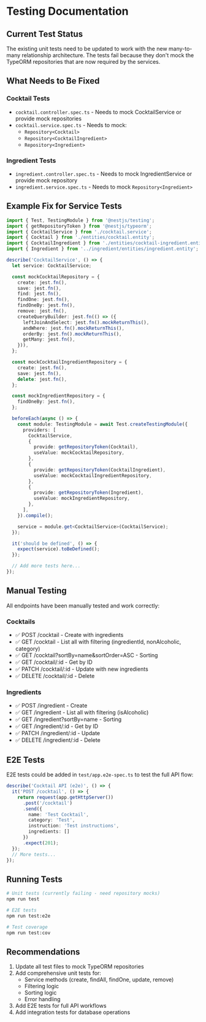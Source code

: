 # Testing Documentation

## Current Test Status

The existing unit tests need to be updated to work with the new many-to-many relationship architecture. The tests fail because they don't mock the TypeORM repositories that are now required by the services.

## What Needs to Be Fixed

### Cocktail Tests
- `cocktail.controller.spec.ts` - Needs to mock CocktailService or provide mock repositories
- `cocktail.service.spec.ts` - Needs to mock:
  - `Repository<Cocktail>`
  - `Repository<CocktailIngredient>`
  - `Repository<Ingredient>`

### Ingredient Tests
- `ingredient.controller.spec.ts` - Needs to mock IngredientService or provide mock repository
- `ingredient.service.spec.ts` - Needs to mock `Repository<Ingredient>`

## Example Fix for Service Tests

```typescript
import { Test, TestingModule } from '@nestjs/testing';
import { getRepositoryToken } from '@nestjs/typeorm';
import { CocktailService } from './cocktail.service';
import { Cocktail } from './entities/cocktail.entity';
import { CocktailIngredient } from './entities/cocktail-ingredient.entity';
import { Ingredient } from '../ingredient/entities/ingredient.entity';

describe('CocktailService', () => {
  let service: CocktailService;

  const mockCocktailRepository = {
    create: jest.fn(),
    save: jest.fn(),
    find: jest.fn(),
    findOne: jest.fn(),
    findOneBy: jest.fn(),
    remove: jest.fn(),
    createQueryBuilder: jest.fn(() => ({
      leftJoinAndSelect: jest.fn().mockReturnThis(),
      andWhere: jest.fn().mockReturnThis(),
      orderBy: jest.fn().mockReturnThis(),
      getMany: jest.fn(),
    })),
  };

  const mockCocktailIngredientRepository = {
    create: jest.fn(),
    save: jest.fn(),
    delete: jest.fn(),
  };

  const mockIngredientRepository = {
    findOneBy: jest.fn(),
  };

  beforeEach(async () => {
    const module: TestingModule = await Test.createTestingModule({
      providers: [
        CocktailService,
        {
          provide: getRepositoryToken(Cocktail),
          useValue: mockCocktailRepository,
        },
        {
          provide: getRepositoryToken(CocktailIngredient),
          useValue: mockCocktailIngredientRepository,
        },
        {
          provide: getRepositoryToken(Ingredient),
          useValue: mockIngredientRepository,
        },
      ],
    }).compile();

    service = module.get<CocktailService>(CocktailService);
  });

  it('should be defined', () => {
    expect(service).toBeDefined();
  });

  // Add more tests here...
});
```

## Manual Testing

All endpoints have been manually tested and work correctly:

### Cocktails
- ✅ POST /cocktail - Create with ingredients
- ✅ GET /cocktail - List all with filtering (ingredientId, nonAlcoholic, category)
- ✅ GET /cocktail?sortBy=name&sortOrder=ASC - Sorting
- ✅ GET /cocktail/:id - Get by ID
- ✅ PATCH /cocktail/:id - Update with new ingredients
- ✅ DELETE /cocktail/:id - Delete

### Ingredients
- ✅ POST /ingredient - Create
- ✅ GET /ingredient - List all with filtering (isAlcoholic)
- ✅ GET /ingredient?sortBy=name - Sorting
- ✅ GET /ingredient/:id - Get by ID
- ✅ PATCH /ingredient/:id - Update
- ✅ DELETE /ingredient/:id - Delete

## E2E Tests

E2E tests could be added in `test/app.e2e-spec.ts` to test the full API flow:

```typescript
describe('Cocktail API (e2e)', () => {
  it('POST /cocktail', () => {
    return request(app.getHttpServer())
      .post('/cocktail')
      .send({
        name: 'Test Cocktail',
        category: 'Test',
        instruction: 'Test instructions',
        ingredients: []
      })
      .expect(201);
  });
  // More tests...
});
```

## Running Tests

```bash
# Unit tests (currently failing - need repository mocks)
npm run test

# E2E tests
npm run test:e2e

# Test coverage
npm run test:cov
```

## Recommendations

1. Update all test files to mock TypeORM repositories
2. Add comprehensive unit tests for:
   - Service methods (create, findAll, findOne, update, remove)
   - Filtering logic
   - Sorting logic
   - Error handling
3. Add E2E tests for full API workflows
4. Add integration tests for database operations
